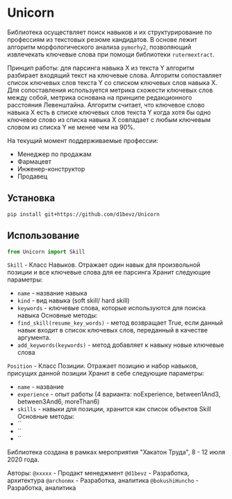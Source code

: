 # Unicorn

Библиотека осуществляет поиск навыков и их структурирование по профессиям из текстовых резюме кандидатов. В основе лежит алгоритм морфологического анализа `pymorhy2`, позволяющий извлечекать ключевые слова при помощи библиотеки `rutermextract`.

Принцип работы: для парсинга навыка X из текста Y алгоритм разбирает входящий текст на ключевые слова. Алгоритм сопоставляет список ключевых слов текста Y со списком ключевых слов навыка X. Для сопоставления используется метрика схожести ключевых слов между собой, метрика основана на принципе редакционного расстояния Левенштайна. Алгоритм считает, что ключевое слово навыка X есть в списке ключевых слов текста Y когда хотя бы одно ключевое слово из списка навыка X совпадает с любым ключевым словом из списка Y не менее чем на 90%. 

На текущий момент поддерживаемые профессии:
- Менеджер по продажам
- Фармацевт
- Инженер-конструктор
- Продавец

## Установка
`pip install git+https://github.com/d1bevz/Unicorn`

## Использование
```python
from Unicorn import Skill
```

`Skill` - Класс Навыков. Отражает один навык для произвольной позиции и все ключевые слова для ее парсинга
Хранит следующие параметры:
- `name` - название навыка
- `kind` - вид навыка (soft skill/ hard skill)
- `keywords` - ключевые слова, которые используются для поиска навыка
Основные методы: 
- `find_skill(resume_key_words)` - метод возвращает True, если данный навык входит в список ключевых слов, переданный в качестве аргумента.
- `add_keywords(keywords)` - метод добавляет к навыку новые ключевые слова

`Position` - Класс Позиции. Отражает позицию и набор навыков, присущих данной позиции
Хранит в себе следующие параметры:
- `name` - название
- `experience` - опыт работы (4 варианта: noExperience, between1And3, between3And6, moreThan6)
- `skills` - навыки для позиции, хранится как список объектов Skill
Основные методы:
- ``
- ``
- ``



Библиотека создана в рамках мероприятия "Хакатон Труда", 8 - 12 июля 2020 года.

Авторы:
`@xxxxx` - Продакт менеджмент
`@d1bevz` - Разработка, архитектура
`@archonmx` - Разработка, аналитика
`@bokushiHuncho` - Разработка, аналитика

